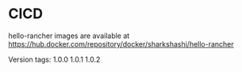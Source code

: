# CICD

hello-rancher images are available at https://hub.docker.com/repository/docker/sharkshashi/hello-rancher

Version tags: 
1.0.0
1.0.1
1.0.2
